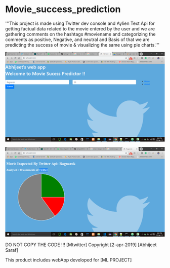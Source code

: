 # Movie_success_prediction
'''This project is made using Twitter dev console and Aylien Text Api for getting factual data related to the movie entered by the user and we are gathering comments on the hashtags #moviename and categorizing the comments as positive, Negative, and neutral and Basis of that we are predicting the success of movie &amp; visualizing the same using pie charts.'''

![Home Page](Screenshot2.png)

![Result](Screenshot1.png)

DO NOT COPY THE CODE !!! 
[Mtwitter]
Copyright [2-apr-2019] [Abhijeet Saraf]

This product includes webApp developed for [ML PROJECT]
